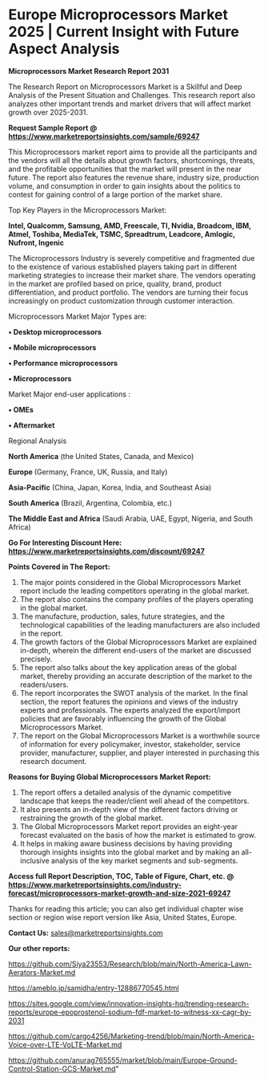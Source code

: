 # Europe Microprocessors Market 2025 | Current Insight with Future Aspect Analysis

<strong>Microprocessors Market Research Report 2031</strong>

The Research Report on Microprocessors Market is a Skillful and Deep Analysis of the Present Situation and Challenges. This research report also analyzes other important trends and market drivers that will affect market growth over 2025-2031.

<strong>Request Sample Report @ <a href=https://www.marketreportsinsights.com/sample/69247>https://www.marketreportsinsights.com/sample/69247</a></strong>

This Microprocessors market report aims to provide all the participants and the vendors will all the details about growth factors, shortcomings, threats, and the profitable opportunities that the market will present in the near future. The report also features the revenue share, industry size, production volume, and consumption in order to gain insights about the politics to contest for gaining control of a large portion of the market share.

Top Key Players in the Microprocessors Market:

<strong>Intel, Qualcomm, Samsung, AMD, Freescale, TI, Nvidia, Broadcom, IBM, Atmel, Toshiba, MediaTek, TSMC, Spreadtrum, Leadcore, Amlogic, Nufront, Ingenic</strong>

The Microprocessors Industry is severely competitive and fragmented due to the existence of various established players taking part in different marketing strategies to increase their market share. The vendors operating in the market are profiled based on price, quality, brand, product differentiation, and product portfolio. The vendors are turning their focus increasingly on product customization through customer interaction.

Microprocessors Market Major Types are:

<strong>• Desktop microprocessors

• Mobile microprocessors

• Performance microprocessors

• Microprocessors</strong>

Market Major end-user applications :

<strong>• OMEs

• Aftermarket</strong>

Regional Analysis

</u><strong><b>North America</b></strong> (the United States, Canada, and Mexico)

<strong><b>Europe </b></strong>(Germany, France, UK, Russia, and Italy)

<strong><b>Asia-Pacific</b></strong> (China, Japan, Korea, India, and Southeast Asia)

<strong><b>South America</b></strong> (Brazil, Argentina, Colombia, etc.)

<strong><b>The Middle East and Africa</b></strong> (Saudi Arabia, UAE, Egypt, Nigeria, and South Africa)

<strong>Go For Interesting Discount Here: <a href=https://www.marketreportsinsights.com/discount/69247>https://www.marketreportsinsights.com/discount/69247</a></strong>

<strong>Points Covered in The Report:</strong>
<ol>
  <li>The major points considered in the Global Microprocessors Market report include the leading competitors operating in the global market.</li>
  <li>The report also contains the company profiles of the players operating in the global market.</li>
  <li>The manufacture, production, sales, future strategies, and the technological capabilities of the leading manufacturers are also included in the report.</li>
  <li>The growth factors of the Global Microprocessors Market are explained in-depth, wherein the different end-users of the market are discussed precisely.</li>
  <li>The report also talks about the key application areas of the global market, thereby providing an accurate description of the market to the readers/users.</li>
  <li>The report incorporates the SWOT analysis of the market. In the final section, the report features the opinions and views of the industry experts and professionals. The experts analyzed the export/import policies that are favorably influencing the growth of the Global Microprocessors Market.</li>
  <li>The report on the Global Microprocessors Market is a worthwhile source of information for every policymaker, investor, stakeholder, service provider, manufacturer, supplier, and player interested in purchasing this research document.</li>
</ol>
<strong>Reasons for Buying Global Microprocessors Market Report:</strong>

<ol>
  <li>The report offers a detailed analysis of the dynamic competitive landscape that keeps the reader/client well ahead of the competitors.</li>
  <li>It also presents an in-depth view of the different factors driving or restraining the growth of the global market.</li>
  <li>The Global Microprocessors Market report provides an eight-year forecast evaluated on the basis of how the market is estimated to grow.</li>
  <li>It helps in making aware business decisions by having providing thorough insights insights into the global market and by making an all-inclusive analysis of the key market segments and sub-segments.</li>
</ol>
<strong>Access full Report Description, TOC, Table of Figure, Chart, etc. @ <a href=https://www.marketreportsinsights.com/industry-forecast/microprocessors-market-growth-and-size-2021-69247>https://www.marketreportsinsights.com/industry-forecast/microprocessors-market-growth-and-size-2021-69247</a></strong>


Thanks for reading this article; you can also get individual chapter wise section or region wise report version like Asia, United States, Europe.

<strong>Contact Us:</strong>
sales@marketreportsinsights.com

<strong>Our other reports:</strong>

<a href=https://github.com/Siya23553/Research/blob/main/North-America-Lawn-Aerators-Market.md>https://github.com/Siya23553/Research/blob/main/North-America-Lawn-Aerators-Market.md</a>

<a href=https://ameblo.jp/samidha/entry-12886770545.html>https://ameblo.jp/samidha/entry-12886770545.html</a>

<a href=https://sites.google.com/view/innovation-insights-hq/trending-research-reports/europe-epoprostenol-sodium-fdf-market-to-witness-xx-cagr-by-2031>https://sites.google.com/view/innovation-insights-hq/trending-research-reports/europe-epoprostenol-sodium-fdf-market-to-witness-xx-cagr-by-2031</a>

<a href=https://github.com/cargo4256/Marketing-trend/blob/main/North-America-Voice-over-LTE-VoLTE-Market.md>https://github.com/cargo4256/Marketing-trend/blob/main/North-America-Voice-over-LTE-VoLTE-Market.md</a>

<a href=https://github.com/anurag765555/market/blob/main/Europe-Ground-Control-Station-GCS-Market.md>https://github.com/anurag765555/market/blob/main/Europe-Ground-Control-Station-GCS-Market.md</a>"
